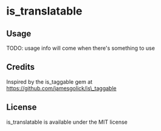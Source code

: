 # is\_translatable

## Usage

TODO: usage info will come when there's something to use

## Credits

Inspired by the is\_taggable gem at https://github.com/jamesgolick/is\_taggable

## License

is\_translatable is available under the MIT license
